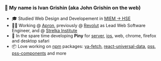 ### 👋 My name is Ivan Grishin (aka John Grishin on the web)

- 🎓 Studied Web Design and Developement in [MIEM → HSE](https://design.hse.ru/en)
- 👨‍💻 Working @ [Apron](https://getapron.com/), previously @ [Revolut](https://revolut.com/) as Lead Web Software Engineer, and @ [Strelka Institute](https://strelka.com/en/home)
- 🌲 In the spare time developing **Piny** for [server](https://github.com/exah/piny-api), [ios](https://github.com/exah/piny-ios), web, chrome, firefox and desktop safari
- 📦 Love working on [npm](https://www.npmjs.com/~exah) packages: [ya-fetch](https://github.com/exah/ya-fetch), [react-universal-data](https://github.com/exah/react-universal-data), [pss](https://github.com/exah/pss), [pss-components](https://github.com/exah/components) and more
